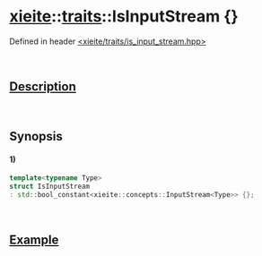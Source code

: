 # [xieite](../../xieite.md)\:\:[traits](../../traits.md)\:\:IsInputStream \{\}
Defined in header [<xieite/traits/is_input_stream.hpp>](../../../include/xieite/traits/is_input_stream.hpp)

&nbsp;

## [Description](../concepts/input_stream.md#Description)

&nbsp;

## Synopsis
#### 1)
```cpp
template<typename Type>
struct IsInputStream
: std::bool_constant<xieite::concepts::InputStream<Type>> {};
```

&nbsp;

## [Example](../concepts/input_stream.md#Example)
